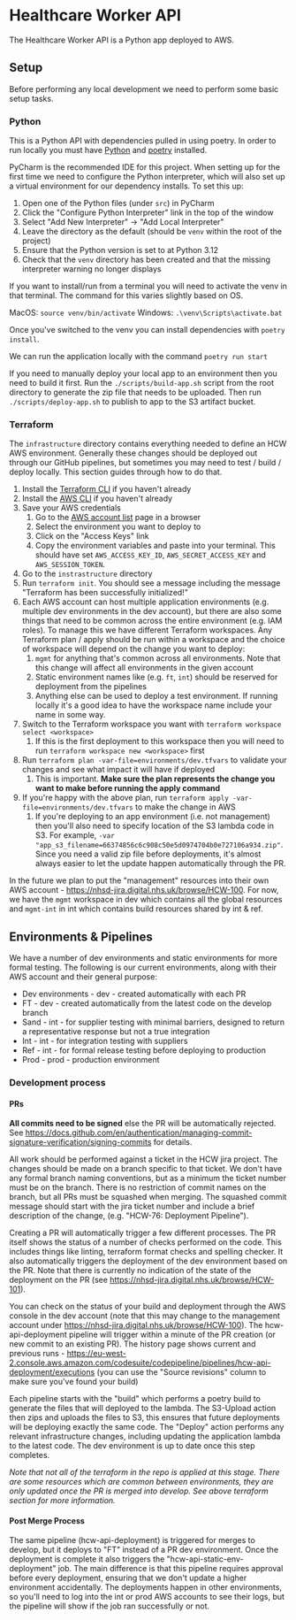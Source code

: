 # Healthcare Worker API

The Healthcare Worker API is a Python app deployed to AWS.

## Setup

Before performing any local development we need to perform some basic setup tasks.

### Python

This is a Python API with dependencies pulled in using poetry. In order to run locally you must have [Python](https://www.python.org/downloads/)
and [poetry](https://python-poetry.org/docs/) installed.

PyCharm is the recommended IDE for this project. When setting up for the first time we need to configure the Python
interpreter, which will also set up a virtual environment for our dependency installs. To set this up:

1. Open one of the Python files (under `src`) in PyCharm
2. Click the "Configure Python Interpreter" link in the top of the window
3. Select "Add New Interpreter" -> "Add Local Interpreter"
4. Leave the directory as the default (should be `venv` within the root of the project)
5. Ensure that the Python version is set to at Python 3.12
6. Check that the `venv` directory has been created and that the missing interpreter warning no longer displays

If you want to install/run from a terminal you will need to activate the venv in that terminal. The command for this
varies slightly based on OS.

MacOS: `source venv/bin/activate`
Windows: `.\venv\Scripts\activate.bat`

Once you've switched to the venv you can install dependencies with `poetry install`.

We can run the application locally with the command `poetry run start`

If you need to manually deploy your local app to an environment then you need to build it first. Run the `./scripts/build-app.sh` script
from the root directory to generate the zip file that needs to be uploaded. Then run `./scripts/deploy-app.sh` to publish to app
to the S3 artifact bucket.

### Terraform

The `infrastructure` directory contains everything needed to define an HCW AWS environment. Generally these changes should
be deployed out through our GitHub pipelines, but sometimes you may need to test / build / deploy locally. This section
guides through how to do that.

1. Install the [Terraform CLI](https://developer.hashicorp.com/terraform/tutorials/aws-get-started/install-cli) if you haven't already
2. Install the [AWS CLI](https://docs.aws.amazon.com/cli/latest/userguide/getting-started-install.html) if you haven't already
3. Save your AWS credentials
   1. Go to the [AWS account list](https://d-9c67018f89.awsapps.com/start/#/?tab=accounts) page in a browser
   2. Select the environment you want to deploy to
   3. Click on the "Access Keys" link
   4. Copy the environment variables and paste into your terminal. This should have set `AWS_ACCESS_KEY_ID`, `AWS_SECRET_ACCESS_KEY` and `AWS_SESSION_TOKEN`.
4. Go to the `instrastructure` directory
5. Run `terraform init`. You should see a message including the message "Terraform has been successfully initialized!"
6. Each AWS account can host multiple application environments (e.g. multiple dev environments in the dev account), but there are also some things that need to be common across the entire environment (e.g. IAM roles). To manage this we have different Terraform workspaces. Any Terraform plan / apply should be run within a workspace and the choice of workspace will depend on the change you want to deploy:
   1. `mgmt` for anything that's common across all environments. Note that this change will affect all environments in the given account
   2. Static environment names like (e.g. `ft`, `int`) should be reserved for deployment from the pipelines
   3. Anything else can be used to deploy a test environment. If running locally it's a good idea to have the workspace name include your name in some way.
7. Switch to the Terraform workspace you want with `terraform workspace select <workspace>`
   1. If this is the first deployment to this workspace then you will need to run `terraform workspace new <workspace>` first
8. Run `terraform plan -var-file=environments/dev.tfvars` to validate your changes and see what impact it will have if deployed
   1. This is important. **Make sure the plan represents the change you want to make before running the apply command**
9. If you're happy with the above plan, run `terraform apply -var-file=environments/dev.tfvars` to make the change in AWS
   1. If you're deploying to an app environment (i.e. not management) then you'll also need to specify location of the S3 lambda code in S3. For example, `-var "app_s3_filename=66374856c6c908c50e5d0974704b0e727106a934.zip"`. Since you need a valid zip file before deployments, it's almost always easier to let the update happen automatically through the PR.

In the future we plan to put the "management" resources into their own AWS account - https://nhsd-jira.digital.nhs.uk/browse/HCW-100. For now, we have the `mgmt` workspace in dev which contains all the global resources and `mgmt-int` in int which contains build resources shared by int & ref.

## Environments & Pipelines

We have a number of dev environments and static environments for more formal testing. The following is our current environments, along with their AWS account and their general purpose:
* Dev environments - dev - created automatically with each PR
* FT - dev - created automatically from the latest code on the develop branch
* Sand - int - for supplier testing with minimal barriers, designed to return a representative response but not a true integration
* Int - int - for integration testing with suppliers
* Ref - int - for formal release testing before deploying to production
* Prod - prod - production environment

### Development process

#### PRs
**All commits need to be signed** else the PR will be automatically rejected. See https://docs.github.com/en/authentication/managing-commit-signature-verification/signing-commits for details.

All work should be performed against a ticket in the HCW jira project. The changes should be made on a branch specific to that ticket.
We don't have any formal branch naming conventions, but as a minimum the ticket number must be on the branch.
There is no restriction of commit names on the branch, but all PRs must be squashed when merging.
The squashed commit message should start with the jira ticket number and include a brief description of the change, (e.g. "HCW-76: Deployment Pipeline").

Creating a PR will automatically trigger a few different processes. The PR itself shows the status of a number of checks performed on the code.
This includes things like linting, terraform format checks and spelling checker. It also automatically triggers the
deployment of the dev environment based on the PR. Note that there is currently no indication of the state of the deployment on the PR (see https://nhsd-jira.digital.nhs.uk/browse/HCW-101).

You can check on the status of your build and deployment through the AWS console in the dev account (note that this may change to the management account under https://nhsd-jira.digital.nhs.uk/browse/HCW-100).
The hcw-api-deployment pipeline will trigger within a minute of the PR creation (or new commit to an existing PR). The history page shows current and previous runs - https://eu-west-2.console.aws.amazon.com/codesuite/codepipeline/pipelines/hcw-api-deployment/executions (you can use the "Source revisions" column to make sure you've found your build)

Each pipeline starts with the "build" which performs a poetry build to generate the files that will deployed to the lambda. The S3-Upload action then zips and uploads the files to S3, this ensures that future deployments will be deploying exactly the same code.
The "Deploy" action performs any relevant infrastructure changes, including updating the application lambda to the latest code. The dev environment is up to date once this step completes.

*Note that not all of the terraform in the repo is applied at this stage. There are some resources which are common between environments, they are only updated once the PR is merged into develop. See above terraform section for more information.*

#### Post Merge Process

The same pipeline (hcw-api-deployment) is triggered for merges to develop, but it deploys to "FT" instead of a PR dev environment. Once the deployment is complete it also triggers the "hcw-api-static-env-deployment" job.
The main difference is that this pipeline requires approval before every deployment, ensuring that we don't update a higher environment accidentally.
The deployments happen in other environments, so you'll need to log into the int or prod AWS accounts to see their logs, but the pipeline will show if the job ran successfully or not.
